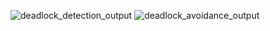 ![deadlock_detection_output](https://github.com/user-attachments/assets/a0abeedc-0deb-4ca4-805b-1acb1f64ff81)
![deadlock_avoidance_output](https://github.com/user-attachments/assets/28185907-ff8f-46f8-9c1a-e8d078e40cc8)
